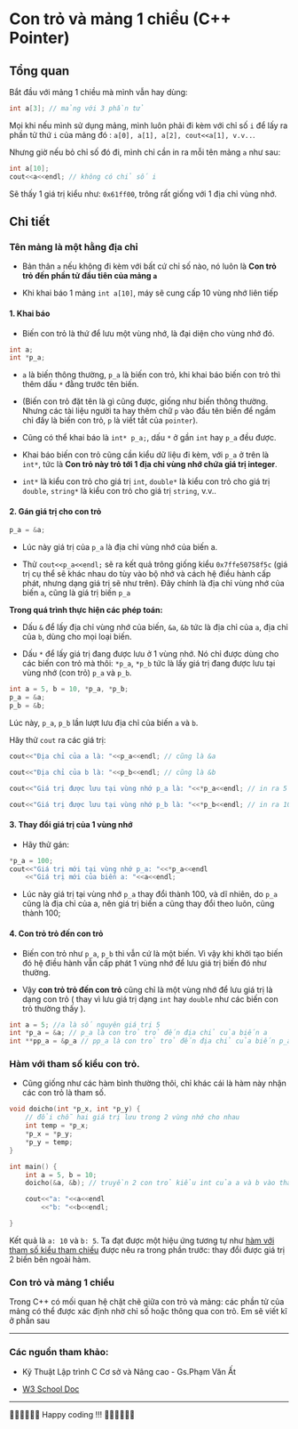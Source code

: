  

Con trỏ và mảng 1 chiều (C++ Pointer)
==========================

Tổng quan
---------

Bắt đầu với mảng 1 chiều mà mình vẫn hay dùng: 
```cpp
int a[3]; // mảng với 3 phần tử
```

Mọi khi nếu mình sử dụng mảng, mình luôn phải đi kèm với chỉ số `i` để lấy ra phần tử thứ `i` của mảng đó : `a[0], a[1], a[2], cout<<a[1], v.v..`.

Nhưng giờ nếu bỏ chỉ số đó đi, mình chỉ cần in ra mỗi tên mảng `a` như sau: 

```cpp
int a[10];
cout<<a<<endl; // không có chỉ số i
```

Sẽ thấy 1 giá trị kiểu như: `0x61ff00`, trông rất giống với 1 địa chỉ vùng nhớ.

Chi tiết
---------

### Tên mảng là một hằng địa chỉ

- Bản thân `a` nếu không đi kèm với bất cứ chỉ số nào, nó luôn là **Con trỏ trỏ đến phần tử đầu tiên của mảng `a`**

-  Khi khai báo 1 mảng `int a[10]`, máy sẽ cung cấp 10 vùng nhớ liên tiếp

#### 1. Khai báo

- Biến con trỏ là thứ để lưu một vùng nhớ, là đại diện cho vùng nhớ đó.

```cpp
int a;
int *p_a; 
```

- `a` là biến thông thường, `p_a` là biến con trỏ, khi khai báo biến con trỏ thì thêm dấu `*` đằng trước tên biến.



- (Biến con trỏ đặt tên là gì cũng được, giống như biến thông thường. Nhưng các tài liệu người ta hay thêm chữ `p` vào đầu tên biến để ngầm chỉ đấy là biến con trỏ, `p` là viết tắt của `pointer`).

- Cũng có thể khai báo là `int* p_a;`, dấu `*` ở gần `int` hay `p_a` đều được. 


- Khai báo biến con trỏ cũng cần kiểu dữ liệu đi kèm, với `p_a` ở trên là `int*`, tức là **Con trỏ này trỏ tới 1 địa chỉ vùng nhớ chứa giá trị integer**.

- `int*` là kiểu con trỏ cho giá trị `int`, `double*` là kiểu con trỏ cho giá trị `double`, `string*` là kiểu con trỏ cho giá trị `string`, v.v..

#### 2. Gán giá trị cho con trỏ

```cpp
p_a = &a;
```
- Lúc này giá trị của `p_a` là địa chỉ vùng nhớ của biến a. 

- Thử `cout<<p_a<<endl;` sẽ ra kết quả trông giống kiểu `0x7ffe50758f5c` (giá trị cụ thể sẽ khác nhau do tùy vào bộ nhớ và cách hệ điều hành cấp phát, nhưng dạng giá trị sẽ như trên). Đây chính là địa chỉ vùng nhớ của biến `a`, cũng là giá trị biến `p_a`

**Trong quá trình thực hiện các phép toán:** 

- Dấu `&` để lấy địa chỉ vùng nhớ của biến, `&a`, `&b` tức là địa chỉ của `a`, địa chỉ của `b`, dùng cho mọi loại biến.

- Dấu `*` để lấy giá trị đang được lưu ở 1 vùng nhớ. Nó chỉ được dùng cho các biến con trỏ mà thôi: `*p_a`, `*p_b` tức là lấy giá trị đang được lưu tại vùng nhớ (con trỏ) `p_a` và `p_b`.

```cpp
int a = 5, b = 10, *p_a, *p_b; 
p_a = &a;
p_b = &b;
```
Lúc này, `p_a`, `p_b` lần lượt lưu địa chỉ của biến `a` và `b`.

Hãy thử `cout` ra các giá trị:

```cpp
cout<<"Địa chỉ của a là: "<<p_a<<endl; // cũng là &a

cout<<"Địa chỉ của b là: "<<p_b<<endl; // cũng là &b

cout<<"Giá trị được lưu tại vùng nhớ p_a là: "<<*p_a<<endl; // in ra 5 - cũng là giá trị của a

cout<<"Giá trị được lưu tại vùng nhớ p_b là: "<<*p_b<<endl; // in ra 10 - cũng là giá trị của b
```

#### 3. Thay đổi giá trị của 1 vùng nhớ

- Hãy thử gán:
```cpp
*p_a = 100;
cout<<"Giá trị mới tại vùng nhớ p_a: "<<*p_a<<endl
    <<"Giá trị mới của biến a: "<<a<<endl;
```

- Lúc này giá trị tại vùng nhớ `p_a` thay đổi thành 100, và dĩ nhiên, do `p_a` cũng là địa chỉ của a, nên giá trị biến a cũng thay đổi theo luôn, cũng thành 100;

#### 4. Con trỏ trỏ đến con trỏ

- Biến con trỏ như `p_a`, `p_b` thì vẫn cứ là một biến. Vì vậy khi khởi tạo biến đó hệ điều hành vẫn cấp phát 1 vùng nhớ để lưu giá trị biến đó như thường.

- Vậy **con trỏ trỏ đến con trỏ** cũng chỉ là một vùng nhớ để lưu giá trị là dạng con trỏ ( thay vì lưu giá trị dạng `int` hay `double` như các biến con trỏ thường thấy ).

```cpp
int a = 5; //a là số nguyên giá trị 5
int *p_a = &a; // p_a là con trỏ trỏ đến địa chỉ của biến a
int **pp_a = &p_a // pp_a là con trỏ trỏ đến địa chỉ của biến p_a
```

### Hàm với tham số kiểu con trỏ.

- Cũng giống như các hàm bình thường thôi, chỉ khác cái là hàm này nhận các con trỏ là tham số.

```cpp
void doicho(int *p_x, int *p_y) {
    // đổi chỗ hai giá trị lưu trong 2 vùng nhớ cho nhau
    int temp = *p_x;
    *p_x = *p_y;
    *p_y = temp;
}

int main() {
    int a = 5, b = 10;
    doicho(&a, &b); // truyền 2 con trỏ kiểu int của a và b vào tham số của hàm.

    cout<<"a: "<<a<<endl
        <<"b: "<<b<<endl;

}
```

Kết quả là `a: 10` và `b: 5`. Ta đạt được một hiệu ứng tương tự như [hàm với tham số kiểu tham chiếu](part2.md) được nêu ra trong phần trước: thay đổi được giá trị 2 biến bên ngoài hàm.

### Con trỏ và mảng 1 chiều

Trong C++ có mối quan hệ chặt chẽ giữa con trỏ và mảng: các phần tử của mảng có thể được xác định nhờ chỉ số hoặc thông qua con trỏ. Em sẽ viết kĩ ở phần sau

* * *
### Các nguồn tham khảo:

- Kỹ Thuật Lập trình C Cơ sở và Nâng cao - Gs.Phạm Văn Ất

- [W3 School Doc](https://www.w3schools.com/cpp/cpp_pointers.asp)

* * *

🧑‍💻🧑‍💻🧑‍💻 Happy coding !!! 🧑‍💻🧑‍💻🧑‍💻

